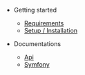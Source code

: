 - Getting started

  - [Requirements](getting-started/requirement.md)
  - [Setup / Installation](getting-started/setup_installation.md)

- Documentations

  - [Api](documentations/api/index.md)
  - [Symfony](documentations/symfony/index.md)